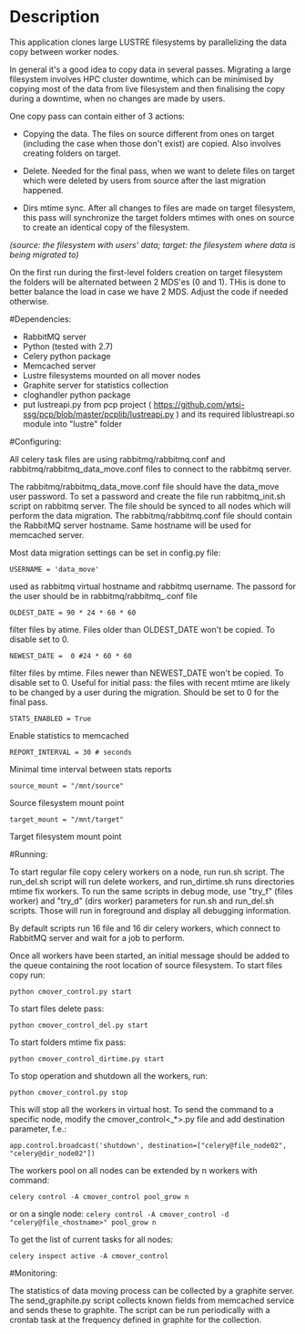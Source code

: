 # Description
This application clones large LUSTRE filesystems by parallelizing the data copy between worker nodes.

In general it's a good idea to copy data in several passes. Migrating a large filesystem involves HPC cluster downtime, which can be minimised by copying most of the data from live filesystem and then finalising the copy during a downtime, when no changes are made by users.

One copy pass can contain either of 3 actions:

* Copying the data. The files on source different from ones on target (including the case when those don't exist) are copied. Also involves creating folders on target.

* Delete. Needed for the final pass, when we want to delete files on target which were deleted by users from source after the last migration happened.

* Dirs mtime sync. After all changes to files are made on target filesystem, this pass will synchronize the target folders mtimes with ones on source to create an identical copy of the filesystem.

_(source: the filesystem with users' data; target: the filesystem where data is being migrated to)_

On the first run during the first-level folders creation on target filesystem the folders will be alternated between 2 MDS'es (0 and 1). THis is done to better balance the load in case we have 2 MDS. Adjust the code if needed otherwise.

#Dependencies:
* RabbitMQ server
* Python (tested with 2.7)
* Celery python package
* Memcached server
* Lustre filesystems mounted on all mover nodes
* Graphite server for statistics collection
* cloghandler python package
* put lustreapi.py from pcp project ( https://github.com/wtsi-ssg/pcp/blob/master/pcplib/lustreapi.py ) and its required liblustreapi.so module into "lustre" folder

#Configuring:

All celery task files are using  rabbitmq/rabbitmq.conf and rabbitmq/rabbitmq_data_move.conf files to connect to the rabbitmq server.

The rabbitmq/rabbitmq_data_move.conf file should have the data_move user password. To set a password and create the file run rabbitmq_init.sh script on rabbitmq server. The file should be synced to all nodes which will perform the data migration. The rabbitmq/rabbitmq.conf file should contain the RabbitMQ server hostname. Same hostname will be used for memcached server.

Most data migration settings can be set in config.py file:

```USERNAME = 'data_move'```

used as rabbitmq virtual hostname and rabbitmq username. The passord for the user should be in rabbitmq/rabbitmq_<username>.conf file

```OLDEST_DATE = 90 * 24 * 60 * 60```

filter files by atime. Files older than OLDEST_DATE won't be copied. To disable set to 0.

```NEWEST_DATE =  0 #24 * 60 * 60```

filter files by mtime. Files newer than NEWEST_DATE won't be copied. To disable set to 0.
Useful for initial pass: the files with recent mtime are likely to be changed by a user during the migration. Should be set to 0 for the final pass.

```STATS_ENABLED = True```

Enable statistics to memcached

```REPORT_INTERVAL = 30 # seconds```

Minimal time interval between stats reports

```source_mount = "/mnt/source"```

Source filesystem mount point

```target_mount = "/mnt/target"```

Target filesystem mount point

#Running:

To start regular file copy celery workers on a node, run run.sh script. The run_del.sh script will run delete workers, and run_dirtime.sh runs directories mtime fix workers. To run the same scripts in debug mode, use "try_f" (files worker) and "try_d" (dirs worker) parameters for run.sh and run_del.sh scripts. Those will run in foreground and display all debugging information.

By default scripts run 16 file and 16 dir celery workers, which connect to RabbitMQ server and wait for a job to perform.

Once all workers have been started, an initial message should be added to the queue containing the root location of source filesystem. To start files copy run:

```python cmover_control.py start```

To start files delete pass:

```python cmover_control_del.py start```

To start folders mtime fix pass:

```python cmover_control_dirtime.py start```

To stop operation and shutdown all the workers, run:

```python cmover_control.py stop```

This will stop all the workers in virtual host. To send the command to a specific node, modify the cmover_control<_*>.py file and add destination parameter, f.e.:

```app.control.broadcast('shutdown', destination=["celery@file_node02", "celery@dir_node02"])```

The workers pool on all nodes can be extended by n workers with command:

```celery control -A cmover_control pool_grow n```

or on a single node:
```celery control -A cmover_control -d "celery@file_<hostname>" pool_grow n ```

To get the list of current tasks for all nodes:

```celery inspect active -A cmover_control```

#Monitoring:

The statistics of data moving process can be collected by a graphite server. The send_graphite.py script collects known fields from memcached service and sends these to graphite. The script can be run periodically with a crontab task at the frequency defined in graphite for the collection.

